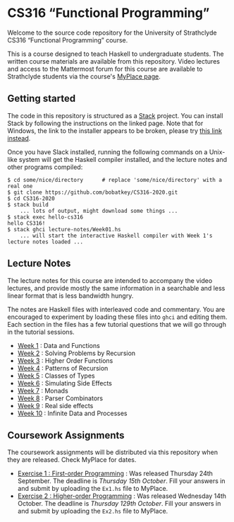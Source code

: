 # CS316 “Functional Programming”

Welcome to the source code repository for the University of
Strathclyde CS316 “Functional Programming” course.

This is a course designed to teach Haskell to undergraduate
students. The written course materials are available from this
repository. Video lectures and access to the Mattermost forum for this
course are available to Strathclyde students via the course's [MyPlace page](https://classes.myplace.strath.ac.uk/course/view.php?id=15897).

## Getting started

The code in this repository is structured as a
[Stack](https://docs.haskellstack.org/en/stable/README/) project. You
can install Stack by following the instructions on the linked
page. Note that for Windows, the link to the installer appears to be
broken, please try [this link
instead](https://github.com/commercialhaskell/stack/releases/download/v2.3.3/stack-2.3.3-windows-x86_64-installer.exe).

Once you have Slack installed, running the following commands on a
Unix-like system will get the Haskell compiler installed, and the
lecture notes and other programs compiled:

```
$ cd some/nice/directory      # replace 'some/nice/directory' with a real one
$ git clone https://github.com/bobatkey/CS316-2020.git
$ cd CS316-2020
$ stack build
    ... lots of output, might download some things ...
$ stack exec hello-cs316
hello CS316!
$ stack ghci lecture-notes/Week01.hs
    ... will start the interactive Haskell compiler with Week 1's lecture notes loaded ...
```

## Lecture Notes

The lecture notes for this course are intended to accompany the video
lectures, and provide mostly the same information in a searchable and
less linear format that is less bandwidth hungry.

The notes are Haskell files with interleaved code and commentary. You
are encouraged to experiment by loading these files into `ghci` and
editing them. Each section in the files has a few tutorial questions
that we will go through in the tutorial sessions.

- [Week 1](lecture-notes/Week01.hs) : Data and Functions
- [Week 2](lecture-notes/Week02.hs) : Solving Problems by Recursion
- [Week 3](lecture-notes/Week03.hs) : Higher Order Functions
- [Week 4](lecture-notes/Week04.hs) : Patterns of Recursion
- [Week 5](lecture-notes/Week05.hs) : Classes of Types
- [Week 6](lecture-notes/Week06.hs) : Simulating Side Effects
- [Week 7](lecture-notes/Week07.hs) : Monads
- [Week 8](lecture-notes/Week08.hs) : Parser Combinators
- [Week 9](lecture-notes/Week09.hs) : Real side effects
- [Week 10](lecture-notes/Week10.hs) : Infinite Data and Processes

## Coursework Assignments

The coursework assignments will be distributed via this repository
when they are released. Check MyPlace for dates.

- [Exercise 1 : First-order Programming](exercises/Ex1.hs) : Was released Thursday 24th September. The deadline is *Thursday 15th October*. Fill your answers in and submit by uploading the `Ex1.hs` file to MyPlace.
- [Exercise 2 : Higher-order Programming](exercises/Ex2.hs) : Was released Wednesday 14th October. The deadline is *Thursday 129th October*. Fill your answers in and submit by uploading the `Ex2.hs` file to MyPlace.
